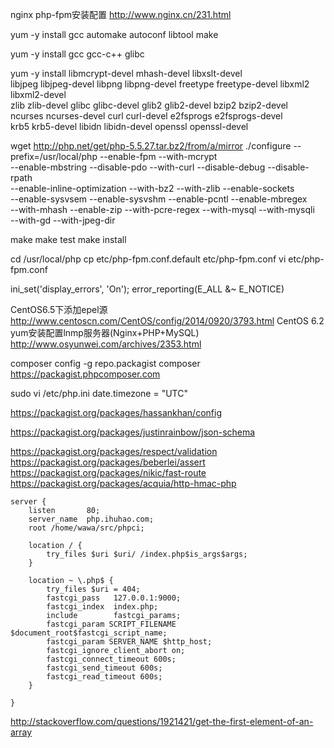 nginx php-fpm安装配置
http://www.nginx.cn/231.html

yum -y install gcc automake autoconf libtool make

yum -y install gcc gcc-c++ glibc

yum -y install libmcrypt-devel mhash-devel libxslt-devel \
libjpeg libjpeg-devel libpng libpng-devel freetype freetype-devel libxml2 libxml2-devel \
zlib zlib-devel glibc glibc-devel glib2 glib2-devel bzip2 bzip2-devel \
ncurses ncurses-devel curl curl-devel e2fsprogs e2fsprogs-devel \
krb5 krb5-devel libidn libidn-devel openssl openssl-devel



wget http://php.net/get/php-5.5.27.tar.bz2/from/a/mirror
./configure --prefix=/usr/local/php  --enable-fpm --with-mcrypt \
--enable-mbstring --disable-pdo --with-curl --disable-debug  --disable-rpath \
--enable-inline-optimization --with-bz2  --with-zlib --enable-sockets \
--enable-sysvsem --enable-sysvshm --enable-pcntl --enable-mbregex \
--with-mhash --enable-zip --with-pcre-regex --with-mysql --with-mysqli \
--with-gd --with-jpeg-dir

make
make test
make install

cd /usr/local/php
cp etc/php-fpm.conf.default etc/php-fpm.conf
vi etc/php-fpm.conf


ini_set('display_errors', 'On');
error_reporting(E_ALL &~ E_NOTICE)

CentOS6.5下添加epel源
http://www.centoscn.com/CentOS/config/2014/0920/3793.html
CentOS 6.2 yum安装配置lnmp服务器(Nginx+PHP+MySQL)
http://www.osyunwei.com/archives/2353.html

composer config -g repo.packagist composer https://packagist.phpcomposer.com

sudo vi /etc/php.ini
date.timezone = "UTC"

https://packagist.org/packages/hassankhan/config

https://packagist.org/packages/justinrainbow/json-schema

https://packagist.org/packages/respect/validation
https://packagist.org/packages/beberlei/assert
https://packagist.org/packages/nikic/fast-route
https://packagist.org/packages/acquia/http-hmac-php


    server {
        listen       80;
        server_name  php.ihuhao.com;
        root /home/wawa/src/phpci;

        location / {
            try_files $uri $uri/ /index.php$is_args$args;
        }

        location ~ \.php$ {
            try_files $uri = 404;
            fastcgi_pass   127.0.0.1:9000;
            fastcgi_index  index.php;
            include        fastcgi_params;
            fastcgi_param SCRIPT_FILENAME $document_root$fastcgi_script_name;
            fastcgi_param SERVER_NAME $http_host;
            fastcgi_ignore_client_abort on; 
            fastcgi_connect_timeout 600s;
            fastcgi_send_timeout 600s;
            fastcgi_read_timeout 600s;
        }  

    }


http://stackoverflow.com/questions/1921421/get-the-first-element-of-an-array
